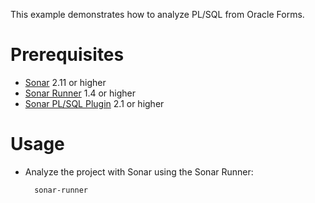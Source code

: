 This example demonstrates how to analyze PL/SQL from Oracle Forms.

Prerequisites
=============
* [Sonar](http://www.sonarsource.org/downloads/) 2.11 or higher
* [Sonar Runner](http://docs.codehaus.org/display/SONAR/Installing+and+Configuring+Sonar+Runner) 1.4 or higher
* [Sonar PL/SQL Plugin](http://www.sonarsource.com/products/plugins/languages/plsql/) 2.1 or higher

Usage
=====
* Analyze the project with Sonar using the Sonar Runner:

        sonar-runner
